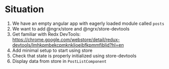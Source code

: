 # Situation

1. We have an empty angular app with eagerly loaded module called ```posts```
2. We want to add @ngrx/store and @ngrx/store-devtools
3. Get familiar with Redx DevTools: https://chrome.google.com/webstore/detail/redux-devtools/lmhkpmbekcpmknklioeibfkpmmfibljd?hl=en
4. Add minimal setup to start using store
5. Check that state is properly initialized using store-devtools
6. Display data from store in ```PostListComponent```
